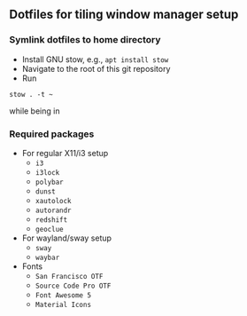 ## Dotfiles for tiling window manager setup

### Symlink dotfiles to home directory
* Install GNU stow, e.g., `apt install stow`
* Navigate to the root of this git repository
* Run
```
stow . -t ~
```
while being in 
### Required packages
* For regular X11/i3 setup
	* `i3`
	* `i3lock`
	* `polybar`
	* `dunst`
	* `xautolock`
	* `autorandr`
	* `redshift`
	* `geoclue`
* For wayland/sway setup
	* `sway`
	* `waybar`
* Fonts
	* `San Francisco OTF`
	* `Source Code Pro OTF`
	* `Font Awesome 5`
	* `Material Icons`

